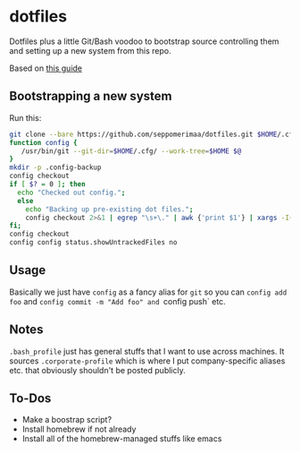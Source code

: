 # dotfiles
Dotfiles plus a little Git/Bash voodoo to bootstrap source controlling them and setting up a new system from this repo.

Based on [this guide](https://developer.atlassian.com/blog/2016/02/best-way-to-store-dotfiles-git-bare-repo/)

## Bootstrapping a new system
Run this:

```bash
git clone --bare https://github.com/seppomerimaa/dotfiles.git $HOME/.cfg
function config {
   /usr/bin/git --git-dir=$HOME/.cfg/ --work-tree=$HOME $@
}
mkdir -p .config-backup
config checkout
if [ $? = 0 ]; then
  echo "Checked out config.";
  else
    echo "Backing up pre-existing dot files.";
    config checkout 2>&1 | egrep "\s+\." | awk {'print $1'} | xargs -I{} mv {} .config-backup/{}
fi;
config checkout
config config status.showUntrackedFiles no
```

## Usage
Basically we just have `config` as a fancy alias for `git` so you can `config add foo` and `config commit -m "Add foo" and `config push` etc.

## Notes
`.bash_profile` just has general stuffs that I want to use across machines. It sources `.corporate-profile` which is where I put company-specific aliases etc. that obviously shouldn't be posted publicly.

## To-Dos

* Make a boostrap script?
* Install homebrew if not already
* Install all of the homebrew-managed stuffs like emacs
